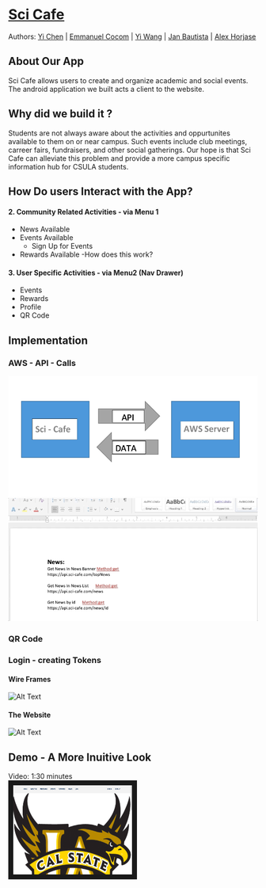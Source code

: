 # [Sci Cafe](https://sci-cafe.com/home)

Authors: [Yi Chen](https://github.com/chenyii426) | [Emmanuel Cocom](https://github.com/emmanuelcodev) | [Yi Wang](https://github.com/superhotdogzz) | [Jan Bautista](https://github.com/janB003) | [Alex Horjase](https://github.com/AHorejsi) 



## About Our App
Sci Cafe allows users to create and organize academic and social events. The android application we built acts a client to the website.


## Why did we build it ?
Students are not always aware about the activities and oppurtunites available to them on or near campus. Such events include club meetings, carreer fairs, fundraisers, and other social gatherings. Our hope is that Sci Cafe can alleviate this problem and provide a more campus specific information hub for CSULA students.

## How Do users Interact with the App?

#### 2. Community Related Activities - via Menu 1
  - News Available
  - Events Available  
    - Sign Up for Events
  - Rewards Available
    -How does this work?



#### 3. User Specific Activities - via  Menu2 (Nav Drawer)
  - Events
  - Rewards
  - Profile
  - QR Code


## Implementation

### AWS - API - Calls

![API - Calls](https://github.com/android-dev-team-11/science-cafe/blob/master/meta_resources/aws_diagram.png)
<br>
![Alt Text](https://github.com/android-dev-team-11/science-cafe/blob/master/meta_resources/api_calls_doc.gif)

### QR Code


### Login - creating Tokens


#### Wire Frames

![Alt Text](https://github.com/android-dev-team-11/science-cafe/blob/master/meta_resources/wire_frames.gif)



#### The Website 

![Alt Text](https://github.com/android-dev-team-11/science-cafe/blob/master/meta_resources/website_gif.gif)


## Demo - A More Inuitive Look
Video: 1:30 minutes
<br/>
<a href="https://www.youtube.com/watch?v=05iNw6LFs10" target="_blank"><img src="https://github.com/android-dev-team-11/science-cafe/blob/master/meta_resources/Website.png" 
alt="IMAGE ALT TEXT HERE" width="240" height="180" border="10" /></a>
